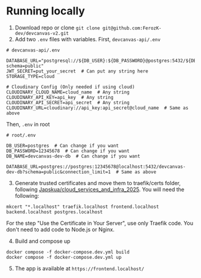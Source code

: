 # Running locally
1. Download repo or clone `git clone git@github.com:FerozK-dev/devcanvas-v2.git` 
2. Add two `.env` files with variables.
First, `devcanvas-api/.env`
```
# devcanvas-api/.env

DATABASE_URL="postgresql://${DB_USER}:${DB_PASSWORD}@postgres:5432/${DB_NAME}?schema=public"
JWT_SECRET=put_your_secret  # Can put any string here
STORAGE_TYPE=cloud
 
# Cloudinary Config (Only needed if using cloud)
CLOUDINARY_CLOUD_NAME=cloud_name  # Any string
CLOUDINARY_API_KEY=api_key  # Any string
CLOUDINARY_API_SECRET=api_secret  # Any string
CLOUDINARY_URL=cloudinary://api_key:api_secret@cloud_name  # Same as above
```

Then, `.env` in root
```
# root/.env

DB_USER=postgres  # Can change if you want
DB_PASSWORD=12345678  # Can change if you want
DB_NAME=devcanvas-dev-db  # Can change if you want
 
DATABASE_URL=postgres://postgres:12345678@localhost:5432/devcanvas-dev-db?schema=public&connection_limit=1  # Same as above
```

3. Generate trusted certificates and move them to traefik/certs folder, following [Japskua/cloud_services_and_infra_2025](https://github.com/Japskua/cloud_services_and_infra_2025/blob/main/certificates.md).
You will need the following:
```
mkcert "*.localhost" traefik.localhost frontend.localhost backend.localhost postgres.localhost
```

For the step "Use the Certificate in Your Server", use only Traefik code. You don't need to add code to Node.js or Nginx.

4. Build and compose up
```
docker compose -f docker-compose.dev.yml build
docker compose -f docker-compose.dev.yml up
```

5. The app is available at `https://frontend.localhost/`
